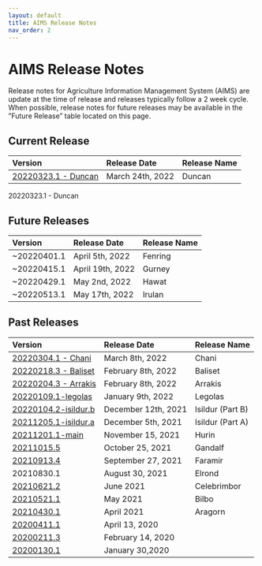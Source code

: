 ```yaml
---
layout: default
title: AIMS Release Notes
nav_order: 2
---
```


# AIMS Release Notes

Release notes for Agriculture Information Management System (AIMS) are update at the time of release and releases typically follow a 2 week cycle. When possible, release notes for future releases may be available in the ”Future Release” table located on this page.

## Current Release

| Version | Release Date | Release Name | 
|:------------- |:-------------|:-------------|
|[20220323.1 - Duncan](20220323.1%20-%20Duncan)|March 24th, 2022|Duncan|

20220323.1 - Duncan

## Future Releases

| Version | Release Date | Release Name | 
|:------------- |:-------------|:-------------|
| ~20220401.1 | April 5th, 2022 | Fenring |
| ~20220415.1 | April 19th, 2022 | Gurney |
| ~20220429.1 | May 2nd, 2022 | Hawat |
| ~20220513.1 | May 17th, 2022 | Irulan |

## Past  Releases

| Version | Release Date | Release Name | 
|:------------- |:-------------|:-------------|
|[20220304.1 - Chani](20220304.1%20-%20Chani)|March 8th, 2022|Chani|
|[20220218.3 - Baliset](20220218.3%20-%20Baliset)|February 8th, 2022|Baliset|
|[20220204.3 - Arrakis](20220204.3%20-%20Arrakis)| February 8th, 2022 | Arrakis |
|[20220109.1-legolas](https://kdainfotech.atlassian.net/wiki/spaces/KIP/pages/2270724097)|January 9th, 2022|Legolas|
|[20220104.2-isildur.b](https://kdainfotech.atlassian.net/wiki/spaces/KIP/pages/2268168193)|December 12th, 2021 |Isildur (Part B)|
|[20211205.1-isildur.a](https://kdainfotech.atlassian.net/wiki/spaces/KIP/pages/2267250694)|December 5th, 2021|Isildur (Part A)|
|[20211201.1-main](https://kdainfotech.atlassian.net/wiki/spaces/KIP/pages/2265939969)|November 15, 2021 |Hurin|
|[20211015.5](https://kdainfotech.atlassian.net/wiki/spaces/KIP/pages/2262761473)|October 25, 2021|Gandalf|
|[20210913.4](https://kdainfotech.atlassian.net/wiki/spaces/KIP/pages/2247000076)|September 27, 2021|Faramir|
|20210830.1|August 30, 2021|Elrond|
|[20210621.2](https://kdainfotech.atlassian.net/wiki/spaces/KIP/pages/2111963137)|June 2021|Celebrimbor|
|[20210521.1](https://kdainfotech.atlassian.net/wiki/spaces/KIP/pages/1993146387)|May 2021|Bilbo|
|[20210430.1](https://kdainfotech.atlassian.net/wiki/spaces/KIP/pages/1829601286)|April 2021|Aragorn|
|[20200411.1](https://kdainfotech.atlassian.net/wiki/spaces/KIP/pages/928874497)|April 13, 2020||
|[20200211.3](https://kdainfotech.atlassian.net/wiki/spaces/KIP/pages/813629468)|February 14, 2020||
|[20200130.1](https://kdainfotech.atlassian.net/wiki/spaces/KIP/pages/813596680)|January 30,2020||

